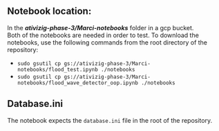## Notebook location:
In the **_ativizig-phase-3/Marci-notebooks_** folder in a gcp bucket.\
Both of the notebooks are needed in order to test.
To download the notebooks, use the following commands from the root directory of the repository:

- `sudo gsutil cp gs://ativizig-phase-3/Marci-notebooks/flood_test.ipynb ./notebooks`
- `sudo gsutil cp gs://ativizig-phase-3/Marci-notebooks/flood_wave_detector_oop.ipynb ./notebooks`


## Database.ini
The notebook expects the `database.ini` file in the root of the repository.
